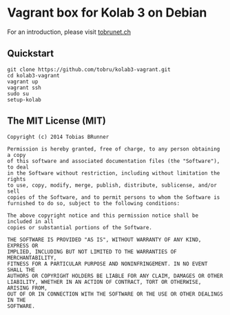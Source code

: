 # Vagrant box for Kolab 3 on Debian

For an introduction, please visit [tobrunet.ch](https://tobrunet.ch/articles/kolab-3-vagrant-box-with-puppet-provisioning/)

## Quickstart

```
git clone https://github.com/tobru/kolab3-vagrant.git
cd kolab3-vagrant
vagrant up
vagrant ssh
sudo su
setup-kolab
```

## The MIT License (MIT)

```
Copyright (c) 2014 Tobias BRunner

Permission is hereby granted, free of charge, to any person obtaining a copy
of this software and associated documentation files (the "Software"), to deal
in the Software without restriction, including without limitation the rights
to use, copy, modify, merge, publish, distribute, sublicense, and/or sell
copies of the Software, and to permit persons to whom the Software is
furnished to do so, subject to the following conditions:

The above copyright notice and this permission notice shall be included in all
copies or substantial portions of the Software.

THE SOFTWARE IS PROVIDED "AS IS", WITHOUT WARRANTY OF ANY KIND, EXPRESS OR
IMPLIED, INCLUDING BUT NOT LIMITED TO THE WARRANTIES OF MERCHANTABILITY,
FITNESS FOR A PARTICULAR PURPOSE AND NONINFRINGEMENT. IN NO EVENT SHALL THE
AUTHORS OR COPYRIGHT HOLDERS BE LIABLE FOR ANY CLAIM, DAMAGES OR OTHER
LIABILITY, WHETHER IN AN ACTION OF CONTRACT, TORT OR OTHERWISE, ARISING FROM,
OUT OF OR IN CONNECTION WITH THE SOFTWARE OR THE USE OR OTHER DEALINGS IN THE
SOFTWARE.
```

